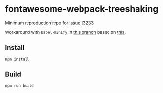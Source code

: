 # fontawesome-webpack-treeshaking
Minimum reproduction repo for [issue 13233](https://github.com/FortAwesome/Font-Awesome/issues/13233)

Workaround with `babel-minify` in [this branch](https://github.com/stsourlidakis/fontawesome-webpack-treeshaking/tree/babel-minify) based on [this](https://github.com/mlwilkerson/webpack4-uglifyjs-92percent-hang-repro/tree/babel-minify).
## Install
```bash
npm install
```

## Build
```bash
npm run build
```
